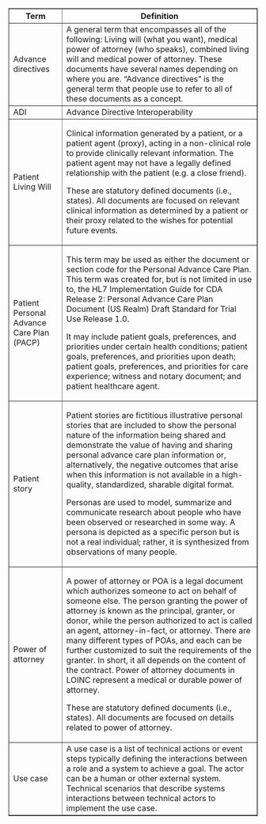 
<table border="1">
    <tr>
        <th><b>Term</b></th>
        <th><b>Definition</b></th>
    </tr>
    <tr>
        <td>Advance directives</td>
        <td>A general term that encompasses all of the following: Living will (what you want), medical power of attorney (who speaks), combined living will and medical power of attorney. These documents have several names depending on where you are. “Advance directives” is the general term that people use to refer to all of these documents as a concept.</td>
    </tr>
    <tr>
        <td>ADI</td>
        <td>Advance Directive Interoperability</td>
    </tr>
    <tr>
        <td>Patient Living Will</td>
        <td><p>Clinical information generated by a patient, or a patient agent (proxy), acting in a non-clinical role to provide clinically relevant information. The patient agent may not have a legally defined relationship with the patient (e.g. a close friend).</p>
        <p>These are statutory defined documents (i.e., states). All documents are focused on relevant clinical information as determined by a patient or their proxy related to the wishes for potential future events.</p></td>
    </tr>
    <tr>
        <td>Patient Personal Advance Care Plan (PACP)</td>
        <td><p>This term may be used as either the document or section code for the Personal Advance Care Plan. This term was created for, but is not limited in use to, the HL7 Implementation Guide for CDA Release 2: Personal Advance Care Plan Document (US Realm) Draft Standard for Trial Use Release 1.0.</p>
        <p>It may include patient goals, preferences, and priorities under certain health conditions; patient goals, preferences, and priorities upon death; patient goals, preferences, and priorities for care experience; witness and notary document; and patient healthcare agent.
        </p></td>
    </tr>
    <tr>
        <td>Patient story</td>
        <td><p>Patient stories are fictitious illustrative personal stories that are included to show the personal nature of the information being shared and demonstrate the value of having and sharing personal advance care plan information or, alternatively, the negative outcomes that arise when this information is not available in a high-quality, standardized, sharable digital format.</p>
        <p>Personas are used to model, summarize and communicate research about people who have been observed or researched in some way. A persona is depicted as a specific person but is not a real individual; rather, it is synthesized from observations of many people.
        </p></td>
    </tr>
    <tr>
        <td>Power of attorney</td>
        <td><p>A power of attorney or POA is a legal document which authorizes someone to act on behalf of someone else. The person granting the power of attorney is known as the principal, granter, or donor, while the person authorized to act is called an agent, attorney-in-fact, or attorney. There are many different types of POAs, and each can be further customized to suit the requirements of the granter. In short, it all depends on the content of the contract. Power of attorney documents in LOINC represent a medical or durable power of attorney.</p>
        <p>These are statutory defined documents (i.e., states).  All documents are focused on details related to power of attorney.
        </p></td>
    </tr>
    <tr>
        <td>Use case</td>
        <td>A use case is a list of technical actions or event steps typically defining the interactions between a role and a system to achieve a goal. The actor can be a human or other external system. Technical scenarios that describe systems interactions between technical actors to implement the use case.</td>
    </tr>
</table>